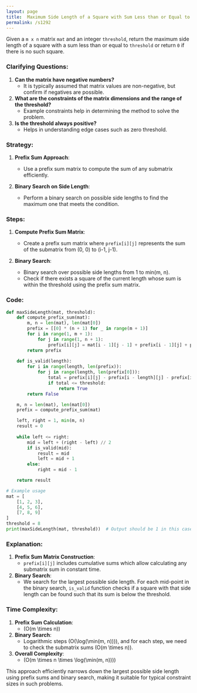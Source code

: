 ```yaml
---
layout: page
title:  Maximum Side Length of a Square with Sum Less than or Equal to Threshold-out
permalink: /s1292
---
```

Given a `m x n` matrix `mat` and an integer `threshold`, return the maximum side length of a square with a sum less than or equal to `threshold` or return `0` if there is no such square.

### Clarifying Questions:
1. **Can the matrix have negative numbers?**
   - It is typically assumed that matrix values are non-negative, but confirm if negatives are possible.
2. **What are the constraints of the matrix dimensions and the range of the threshold?**
   - Example constraints help in determining the method to solve the problem.
3. **Is the threshold always positive?**
   - Helps in understanding edge cases such as zero threshold.

### Strategy:
1. **Prefix Sum Approach**:
   - Use a prefix sum matrix to compute the sum of any submatrix efficiently.
   
2. **Binary Search on Side Length**:
   - Perform a binary search on possible side lengths to find the maximum one that meets the condition.

### Steps:
1. **Compute Prefix Sum Matrix**:
   - Create a prefix sum matrix where `prefix[i][j]` represents the sum of the submatrix from (0, 0) to (i-1, j-1).
   
2. **Binary Search**:
   - Binary search over possible side lengths from 1 to min(m, n).
   - Check if there exists a square of the current length whose sum is within the threshold using the prefix sum matrix.

### Code:
```python
def maxSideLength(mat, threshold):
    def compute_prefix_sum(mat):
        m, n = len(mat), len(mat[0])
        prefix = [[0] * (n + 1) for _ in range(m + 1)]
        for i in range(1, m + 1):
            for j in range(1, n + 1):
                prefix[i][j] = mat[i - 1][j - 1] + prefix[i - 1][j] + prefix[i][j - 1] - prefix[i - 1][j - 1]
        return prefix
    
    def is_valid(length):
        for i in range(length, len(prefix)):
            for j in range(length, len(prefix[0])):
                total = prefix[i][j] - prefix[i - length][j] - prefix[i][j - length] + prefix[i - length][j - length]
                if total <= threshold:
                    return True
        return False

    m, n = len(mat), len(mat[0])
    prefix = compute_prefix_sum(mat)

    left, right = 1, min(m, n)
    result = 0
    
    while left <= right:
        mid = left + (right - left) // 2
        if is_valid(mid):
            result = mid
            left = mid + 1
        else:
            right = mid - 1

    return result

# Example usage
mat = [
    [1, 2, 3],
    [4, 5, 6],
    [7, 8, 9]
]
threshold = 8
print(maxSideLength(mat, threshold))  # Output should be 1 in this case
```

### Explanation:
1. **Prefix Sum Matrix Construction**:
   - `prefix[i][j]` includes cumulative sums which allow calculating any submatrix sum in constant time.
2. **Binary Search**:
   - We search for the largest possible side length. For each mid-point in the binary search, `is_valid` function checks if a square with that side length can be found such that its sum is below the threshold.

### Time Complexity:
1. **Prefix Sum Calculation**:
   - \(O(m \times n)\)
2. **Binary Search**:
   - Logarithmic steps \(O(\log(\min(m, n)))\), and for each step, we need to check the submatrix sums \(O(m \times n)\).
3. **Overall Complexity**:
   - \(O(m \times n \times \log(\min(m, n)))\)

This approach efficiently narrows down the largest possible side length using prefix sums and binary search, making it suitable for typical constraint sizes in such problems.